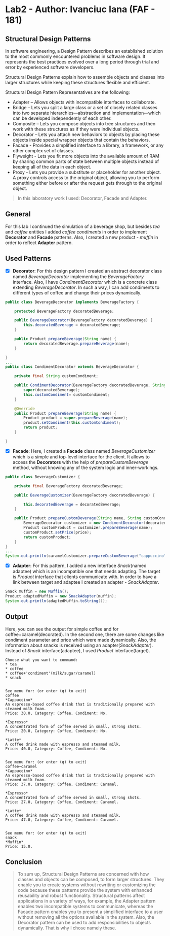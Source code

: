 # Lab2 - Author: Ivanciuc Iana (FAF - 181)

## Structural Design Patterns

In software engineering, a Design Pattern describes an established solution to 
the most commonly encountered problems in software design. 
It represents the best practices evolved over a long period through trial and error by experienced software developers.

Structural Design Patterns explain how to assemble objects and classes 
into larger structures while keeping these structures flexible and efficient.

Structural Design Pattern Representatives are the following:

- Adapter – Allows objects with incompatible interfaces to collaborate.
- Bridge – Lets you split a large class or a set of closely related classes into two separate hierarchies—abstraction 
and implementation—which can be developed independently of each other.
- Composite – Lets you compose objects into tree structures and then work with these structures 
as if they were individual objects.
- Decorator – Lets you attach new behaviors to objects by placing these objects inside
special wrapper objects that contain the behaviors.
- Facade - Provides a simplified interface to a library, a framework, or any other complex set of classes.
- Flyweight - Lets you fit more objects into the available amount of RAM 
by sharing common parts of state between multiple objects instead of keeping all of the data in each object.
- Proxy - Lets you provide a substitute or placeholder for another object. A proxy controls access to the original 
object, allowing you to perform something either before or after the request gets through to the original object.

> In this laboratory work I used: Decorator, Facade and Adapter. 

## General
For this lab I continued the simulation of a beverage shop, but besides *tea* and *coffee* entities I added *coffee 
condiments* in order to implement **Decorator** and **Facade** patterns. Also, I created a new product - *muffin* in order
to reflect **Adapter** pattern. 


## Used Patterns
- [x] **Decorator**: For this design pattern I created an abstract decorator class named
*BeverageDecorator* implementing the *BeverageFactory* interface. Also, I have *CondimentDecorator* 
which is a concrete class extending *BeverageDecorator*. In such a way, I can add condiments to different
types of coffee and change their prices dynamically. 
```java
public class BeverageDecorator implements BeverageFactory {

    protected BeverageFactory decoratedBeverage;

    public BeverageDecorator(BeverageFactory decoratedBeverage) {
        this.decoratedBeverage = decoratedBeverage;
    }

    public Product prepareBeverage(String name) {
        return decoratedBeverage.prepareBeverage(name);
    }

}
...
public class CondimentDecorator extends BeverageDecorator {

    private final String customCondiment;

    public CondimentDecorator(BeverageFactory decoratedBeverage, String customCondiment) {
        super(decoratedBeverage);
        this.customCondiment= customCondiment;
    }

    @Override
    public Product prepareBeverage(String name) {
        Product product = super.prepareBeverage(name);
        product.setCondiment(this.customCondiment);
        return product;
    }

}
```

- [x] **Facade**: Here, I created a **Facade** class named *BeverageCustomizer* which is a simple and top-level 
interface for the client. It allows to access the **Decorators** with the help of *prepareCustomBeverage* method, 
without knowing any of the system logic and inner-workings.
```java
public class BeverageCustomizer {

    private final BeverageFactory decoratedBeverage;

    public BeverageCustomizer(BeverageFactory decoratedBeverage) {

        this.decoratedBeverage = decoratedBeverage;
    }

    public Product prepareCustomBeverage(String name, String customCondiment, float price) {
        BeverageDecorator customizer = new CondimentDecorator(decoratedBeverage, customCondiment);
        Product customProduct = customizer.prepareBeverage(name);
        customProduct.setPrice(price);
        return customProduct;
    }
}
...
System.out.println(caramelCustomizer.prepareCustomBeverage("cappuccino", "Caramel", 37));
```

- [x] **Adapter**: For this pattern, I added a new interface *Snack*(named adaptee) which is an incompatible one 
that needs adapting. The target is *Product* interface that clients communicate with. In order to have a link between target
and adaptee I created an adapter - *SnackAdapter*. 
```java
Snack muffin = new Muffin();
Product adaptedMuffin = new SnackAdapter(muffin);
System.out.println(adaptedMuffin.toString());
```


## Output
Here, you can see the output for simple coffee and for coffee+caramel(decorated). In the second one, there are some 
changes like condiment parameter and price which were made dynamically. Also, the information about snacks is received
using an adapter(*SnackAdapter*). Instead of *Snack* interface(adaptee), I used *Product* interface(target). 
```
Choose what you want to command:
* tea
* coffee
* coffee+'condiment'(milk/sugar/caramel)
* snack


See menu for: (or enter (q) to exit)
coffee
*Cappuccino*
An espresso-based coffee drink that is traditionally prepared with steamed milk foam.
Price: 30.0, Category: Coffee, Condiment: No.

*Espresso*
A concentrated form of coffee served in small, strong shots.
Price: 20.0, Category: Coffee, Condiment: No.

*Latte*
A coffee drink made with espresso and steamed milk.
Price: 40.0, Category: Coffee, Condiment: No.


See menu for: (or enter (q) to exit)
coffee+caramel
*Cappuccino*
An espresso-based coffee drink that is traditionally prepared with steamed milk foam.
Price: 37.0, Category: Coffee, Condiment: Caramel.

*Espresso*
A concentrated form of coffee served in small, strong shots.
Price: 27.0, Category: Coffee, Condiment: Caramel.

*Latte*
A coffee drink made with espresso and steamed milk.
Price: 47.0, Category: Coffee, Condiment: Caramel.


See menu for: (or enter (q) to exit)
snack
*Muffin* 
Price: 15.0.

```

## Conclusion
>To sum up, Structural Design Patterns are concerned with how classes and objects can be composed, to form larger structures. 
They enable you to create systems without rewriting or customizing the code because these patterns provide the system 
with enhanced reusability and robust functionality. Structural patterns affect applications in a variety of ways, 
for example, the Adapter pattern enables two incompatible systems to communicate, whereas the Facade pattern enables 
you to present a simplified interface to a user without removing all the options available in the system. Also, 
the Decorator pattern can be used to add responsibilities to objects dynamically. That is why I chose namely these.

